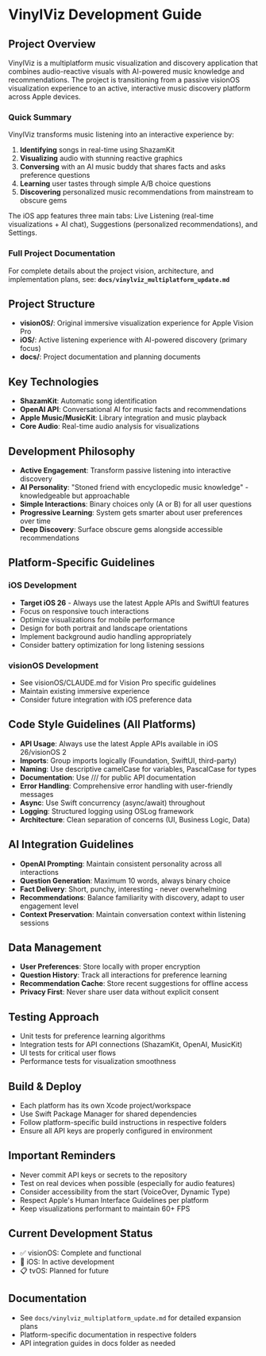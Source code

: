 # VinylViz Development Guide

## Project Overview
VinylViz is a multiplatform music visualization and discovery application that combines audio-reactive visuals with AI-powered music knowledge and recommendations. The project is transitioning from a passive visionOS visualization experience to an active, interactive music discovery platform across Apple devices.

### Quick Summary
VinylViz transforms music listening into an interactive experience by:
1. **Identifying** songs in real-time using ShazamKit
2. **Visualizing** audio with stunning reactive graphics
3. **Conversing** with an AI music buddy that shares facts and asks preference questions
4. **Learning** user tastes through simple A/B choice questions
5. **Discovering** personalized music recommendations from mainstream to obscure gems

The iOS app features three main tabs: Live Listening (real-time visualizations + AI chat), Suggestions (personalized recommendations), and Settings.

### Full Project Documentation
For complete details about the project vision, architecture, and implementation plans, see: **`docs/vinylviz_multiplatform_update.md`**

## Project Structure
- **visionOS/**: Original immersive visualization experience for Apple Vision Pro
- **iOS/**: Active listening experience with AI-powered discovery (primary focus)
- **docs/**: Project documentation and planning documents

## Key Technologies
- **ShazamKit**: Automatic song identification
- **OpenAI API**: Conversational AI for music facts and recommendations
- **Apple Music/MusicKit**: Library integration and music playback
- **Core Audio**: Real-time audio analysis for visualizations

## Development Philosophy
- **Active Engagement**: Transform passive listening into interactive discovery
- **AI Personality**: "Stoned friend with encyclopedic music knowledge" - knowledgeable but approachable
- **Simple Interactions**: Binary choices only (A or B) for all user questions
- **Progressive Learning**: System gets smarter about user preferences over time
- **Deep Discovery**: Surface obscure gems alongside accessible recommendations

## Platform-Specific Guidelines

### iOS Development
- **Target iOS 26** - Always use the latest Apple APIs and SwiftUI features
- Focus on responsive touch interactions
- Optimize visualizations for mobile performance
- Design for both portrait and landscape orientations
- Implement background audio handling appropriately
- Consider battery optimization for long listening sessions

### visionOS Development
- See visionOS/CLAUDE.md for Vision Pro specific guidelines
- Maintain existing immersive experience
- Consider future integration with iOS preference data

## Code Style Guidelines (All Platforms)
- **API Usage**: Always use the latest Apple APIs available in iOS 26/visionOS 2
- **Imports**: Group imports logically (Foundation, SwiftUI, third-party)
- **Naming**: Use descriptive camelCase for variables, PascalCase for types
- **Documentation**: Use /// for public API documentation
- **Error Handling**: Comprehensive error handling with user-friendly messages
- **Async**: Use Swift concurrency (async/await) throughout
- **Logging**: Structured logging using OSLog framework
- **Architecture**: Clean separation of concerns (UI, Business Logic, Data)

## AI Integration Guidelines
- **OpenAI Prompting**: Maintain consistent personality across all interactions
- **Question Generation**: Maximum 10 words, always binary choice
- **Fact Delivery**: Short, punchy, interesting - never overwhelming
- **Recommendations**: Balance familiarity with discovery, adapt to user engagement level
- **Context Preservation**: Maintain conversation context within listening sessions

## Data Management
- **User Preferences**: Store locally with proper encryption
- **Question History**: Track all interactions for preference learning
- **Recommendation Cache**: Store recent suggestions for offline access
- **Privacy First**: Never share user data without explicit consent

## Testing Approach
- Unit tests for preference learning algorithms
- Integration tests for API connections (ShazamKit, OpenAI, MusicKit)
- UI tests for critical user flows
- Performance tests for visualization smoothness

## Build & Deploy
- Each platform has its own Xcode project/workspace
- Use Swift Package Manager for shared dependencies
- Follow platform-specific build instructions in respective folders
- Ensure all API keys are properly configured in environment

## Important Reminders
- Never commit API keys or secrets to the repository
- Test on real devices when possible (especially for audio features)
- Consider accessibility from the start (VoiceOver, Dynamic Type)
- Respect Apple's Human Interface Guidelines per platform
- Keep visualizations performant to maintain 60+ FPS

## Current Development Status
- ✅ visionOS: Complete and functional
- 🚧 iOS: In active development
- 📋 tvOS: Planned for future

## Documentation
- See `docs/vinylviz_multiplatform_update.md` for detailed expansion plans
- Platform-specific documentation in respective folders
- API integration guides in docs folder as needed